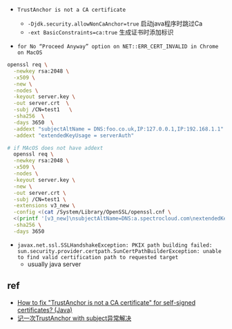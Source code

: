 <!-- self signed issues -->

+ `TrustAnchor is not a CA certificate`
     + `-Djdk.security.allowNonCaAnchor=true` 启动java程序时跳过Ca
     <!-- 或 -->
     + `-ext BasicConstraints=ca:true` 生成证书时添加标识

+ `for No “Proceed Anyway” option on NET::ERR_CERT_INVALID in Chrome on MacOS`
```sh
openssl req \
  -newkey rsa:2048 \
  -x509 \
  -new \
  -nodes \
  -keyout server.key \
  -out server.crt  \
  -subj /CN=test1   \
  -sha256  \
  -days 3650  \
  -addext "subjectAltName = DNS:foo.co.uk,IP:127.0.0.1,IP:192.168.1.1" \
  -addext "extendedKeyUsage = serverAuth"

# if MAcOS does not have addext
  openssl req \
  -newkey rsa:2048 \
  -x509 \
  -nodes \
  -keyout server.key \
  -new \
  -out server.crt \
  -subj /CN=test1 \
  -extensions v3_new \
  -config <(cat /System/Library/OpenSSL/openssl.cnf \
  <(printf '[v3_new]\nsubjectAltName=DNS:a.spectrocloud.com\nextendedKeyUsage=serverAuth')) \
  -sha256 \
  -days 3650
```

+ `javax.net.ssl.SSLHandshakeException: PKIX path building failed: sun.security.provider.certpath.SunCertPathBuilderException: unable to find valid certification path to requested target`
    + usually java server

## ref
<!-- issues -->
+ [How to fix "TrustAnchor is not a CA certificate" for self-signed certificates? (Java)](https://stackoverflow.com/questions/69413310/how-to-fix-trustanchor-is-not-a-ca-certificate-for-self-signed-certificates)
+ [记一次TrustAnchor with subject异常解决](https://blog.csdn.net/volcano2339/article/details/123580945)
